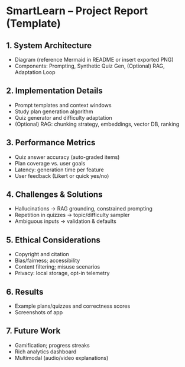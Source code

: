# SmartLearn – Project Report (Template)

## 1. System Architecture
- Diagram (reference Mermaid in README or insert exported PNG)
- Components: Prompting, Synthetic Quiz Gen, (Optional) RAG, Adaptation Loop

## 2. Implementation Details
- Prompt templates and context windows
- Study plan generation algorithm
- Quiz generator and difficulty adaptation
- (Optional) RAG: chunking strategy, embeddings, vector DB, ranking

## 3. Performance Metrics
- Quiz answer accuracy (auto-graded items)
- Plan coverage vs. user goals
- Latency: generation time per feature
- User feedback (Likert or quick yes/no)

## 4. Challenges & Solutions
- Hallucinations → RAG grounding, constrained prompting
- Repetition in quizzes → topic/difficulty sampler
- Ambiguous inputs → validation & defaults

## 5. Ethical Considerations
- Copyright and citation
- Bias/fairness; accessibility
- Content filtering; misuse scenarios
- Privacy: local storage, opt-in telemetry

## 6. Results
- Example plans/quizzes and correctness scores
- Screenshots of app

## 7. Future Work
- Gamification; progress streaks
- Rich analytics dashboard
- Multimodal (audio/video explanations)

